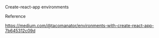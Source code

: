 Create-react-app environments

Reference

https://medium.com/@tacomanator/environments-with-create-react-app-7b645312c09d